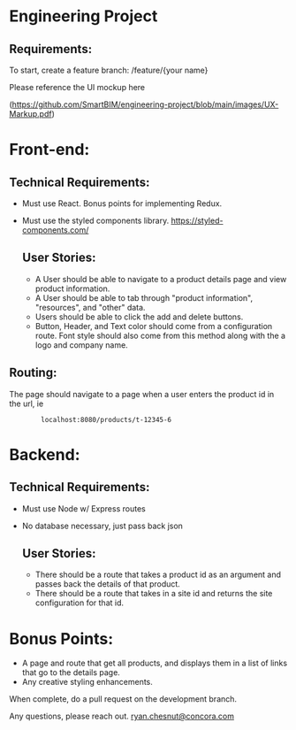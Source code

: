 # Engineering Project

## Requirements: 

To start, create a feature branch: /feature/{your name} 

Please reference the UI mockup here 

(https://github.com/SmartBIM/engineering-project/blob/main/images/UX-Markup.pdf)

# Front-end: 
## Technical Requirements: 
- Must use React. Bonus points for implementing Redux.
- Must use the styled components library. https://styled-components.com/


	## User Stories: 
	- A User should be able to navigate to a product details page and view product information.
	- A User should be able to tab through "product information", "resources", and "other" data. 
	- Users should be able to click the add and delete buttons.  
	- Button, Header, and Text color should come from a configuration route. Font style should also come from this method along with the a logo and company name. 

## Routing: 
The page should navigate to a page when a user enters the product id in the url, ie 
```
		localhost:8080/products/t-12345-6
```


# Backend: 
## Technical Requirements: 
- Must use Node w/ Express routes
- No database necessary, just pass back json 


	## User Stories: 
	- There should be a route that takes a product id as an argument and passes back the details of that product. 
	- There should be a route that takes in a site id and returns the site configuration for that id. 



# Bonus Points: 
- A page and route that get all products, and displays them in a list of links that go to the details page. 
- Any creative styling enhancements.  


When complete, do a pull request on the development branch. 

Any questions, please reach out.
ryan.chesnut@concora.com

